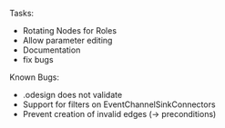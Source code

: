 Tasks:
- Rotating Nodes for Roles
- Allow parameter editing
- Documentation
- fix bugs

Known Bugs:
- .odesign does not validate
- Support for filters on EventChannelSinkConnectors
- Prevent creation of invalid edges (-> preconditions)
